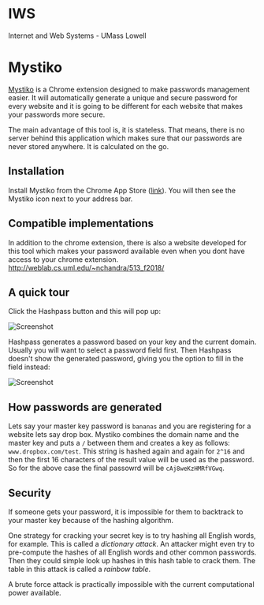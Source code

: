 # IWS
Internet and Web Systems - UMass Lowell
# Mystiko

[Mystiko](https://chrome.google.com/webstore/detail/mystiko/elgebokhcmefncfkfejmgdppipfhjgeh) is a Chrome extension designed to make passwords management easier. It will automatically generate a unique and secure password for every website and it is going to be different for each website that makes your passwords more secure.

The main advantage of this tool is, it is stateless. That means, there is no server behind this application which makes sure that our passwords are never stored anywhere. It is calculated on the go.

## Installation

Install Mystiko from the Chrome App Store ([link](https://chrome.google.com/webstore/detail/hashpass/gkmegkoiplibopkmieofaaeloldidnko)). You will then see the Mystiko icon next to your address bar.

## Compatible implementations

In addition to the chrome extension, there is also a website developed for this tool which makes your password available even when you dont have access to your chrome extension.
http://weblab.cs.uml.edu/~nchandra/513_f2018/



## A quick tour

Click the Hashpass button and this will pop up:

![Screenshot](https://raw.githubusercontent.com/boyers/hashpass/master/screenshot1.png)

Hashpass generates a password based on your key and the current domain. Usually you will want to select a password field first. Then Hashpass doesn't show the generated password, giving you the option to fill in the field instead:

![Screenshot](https://raw.githubusercontent.com/boyers/hashpass/master/screenshot2.png)

## How passwords are generated

Lets say your master key password is `bananas` and you are registering for a website lets say drop box. Mystiko combines the domain name and the master key and puts a `/` between them and creates a key as follows: `www.dropbox.com/test`. This string is hashed again and again for `2^16` and then the first 16 characters of the result value will be used as the password. So for the above case the final passowrd will be `cAj8weKzHMRfVGwq`.

## Security

If someone gets your password, it is impossible for them to backtrack to your master key because of the hashing algorithm.

One strategy for cracking your secret key is to try hashing all English words, for example. This is called a *dictionary attack*. An attacker might even try to pre-compute the hashes of all English words and other common passwords. Then they could simple look up hashes in this hash table to crack them. The table in this attack is called a *rainbow table*.

A brute force attack is practically impossible with the current computational power available.
